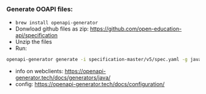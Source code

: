 ### Generate OOAPI files:
- `brew install openapi-generator`
- Donwload github files as zip: https://github.com/open-education-api/specification
- Unzip the files
- Run: 
```bash
openapi-generator generate -i specification-master/v5/spec.yaml -g java -o openapi --skip-validate-spec --global-property models --additional-properties=library=resttemplate,generateSupportingFiles=false,openApiNullable=false
````
- info on webclients: https://openapi-generator.tech/docs/generators/java/
- config: https://openapi-generator.tech/docs/configuration/

